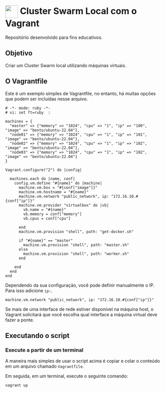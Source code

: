 <h1>
    <a href="https://www.dio.me/">
     <img align="center" width="40px" src="https://hermes.digitalinnovation.one/assets/diome/logo-minimized.png"></a>
    <span> Cluster Swarm Local com o Vagrant</span>
</h1>

Repositório desenvolvido para fins educativos.

## Objetivo
Criar um Cluster Swarm local utilizando máquinas virtuais.

## O Vagrantfile

Este é um exemplo simples de Vagrantfile, no entanto, há muitas opções que podem ser incluídas nesse arquivo.

```
# -*- mode: ruby -*-
# vi: set ft=ruby  :

machines = {
  "master" => {"memory" => "1024", "cpu" => "1", "ip" => "100", "image" => "bento/ubuntu-22.04"},
  "node01" => {"memory" => "1024", "cpu" => "1", "ip" => "101", "image" => "bento/ubuntu-22.04"},
  "node02" => {"memory" => "1024", "cpu" => "1", "ip" => "102", "image" => "bento/ubuntu-22.04"},
  "node03" => {"memory" => "1024", "cpu" => "1", "ip" => "102", "image" => "bento/ubuntu-22.04"}
}

Vagrant.configure("2") do |config|

  machines.each do |name, conf|
    config.vm.define "#{name}" do |machine|
      machine.vm.box = "#{conf["image"]}"
      machine.vm.hostname = "#{name}"
      machine.vm.network "public_network", ip: "172.16.10.#{conf["ip"]}"
      machine.vm.provider "virtualbox" do |vb|
        vb.name = "#{name}"
        vb.memory = conf["memory"]
        vb.cpus = conf["cpu"]
        
      end
      machine.vm.provision "shell", path: "get-docker.sh"
      
      if "#{name}" == "master"
        machine.vm.provision "shell", path: "master.sh"
      else
        machine.vm.provision "shell", path: "worker.sh"
      end

    end
  end
end
```
Dependendo da sua configuração, você pode definir manualmente o IP. Para isso adicione `ip:`.

```
machine.vm.network "public_network", ip: "172.16.10.#{conf["ip"]}"
```
Se mais de uma interface de rede estiver disponível na máquina host, o Vagrant solicitará que você escolha qual interface a máquina virtual deve fazer a ponte.

## Executando o script

### Execute a partir de um terminal

A maneira mais simples de usar o script acima é copiar e colar o conteúdo em um arquivo chamado `Vagrantfile`.

Em seguida, em um terminal, execute o seguinte comando:

```
vagrant up
```